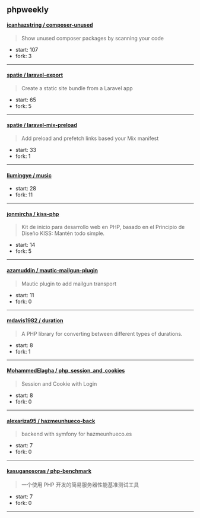 ## phpweekly

#### [icanhazstring / composer-unused](https://github.com/icanhazstring/composer-unused)

> Show unused composer packages by scanning your code

+ start: 107
+ fork: 3

----


#### [spatie / laravel-export](https://github.com/spatie/laravel-export)

> Create a static site bundle from a Laravel app

+ start: 65
+ fork: 5

----


#### [spatie / laravel-mix-preload](https://github.com/spatie/laravel-mix-preload)

> Add preload and prefetch links based your Mix manifest

+ start: 33
+ fork: 1

----


#### [liumingye / music](https://github.com/liumingye/music)

> 

+ start: 28
+ fork: 11

----


#### [jonmircha / kiss-php](https://github.com/jonmircha/kiss-php)

> Kit de inicio para desarrollo web en PHP, basado en el Principio de Diseño KISS: Mantén todo simple.

+ start: 14
+ fork: 5

----


#### [azamuddin / mautic-mailgun-plugin](https://github.com/azamuddin/mautic-mailgun-plugin)

> Mautic plugin to add mailgun transport

+ start: 11
+ fork: 0

----


#### [mdavis1982 / duration](https://github.com/mdavis1982/duration)

> A PHP library for converting between different types of durations.

+ start: 8
+ fork: 1

----


#### [MohammedElagha / php_session_and_cookies](https://github.com/MohammedElagha/php_session_and_cookies)

> Session and Cookie with Login

+ start: 8
+ fork: 0

----


#### [alexariza95 / hazmeunhueco-back](https://github.com/alexariza95/hazmeunhueco-back)

> backend with symfony for hazmeunhueco.es

+ start: 7
+ fork: 0

----


#### [kasuganosoras / php-benchmark](https://github.com/kasuganosoras/php-benchmark)

> 一个使用 PHP 开发的简易服务器性能基准测试工具

+ start: 7
+ fork: 0

----

